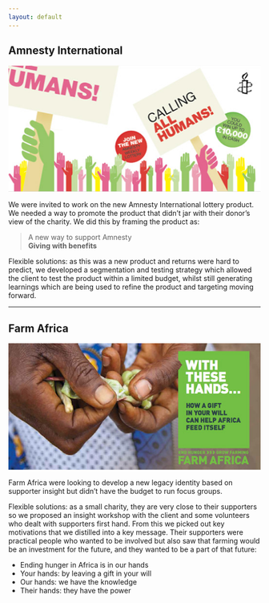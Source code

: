 ```yaml
---
layout: default
---
```


## Amnesty International

![Amnesty](/assets/client-amnesty.jpg)

We were invited to work on the new Amnesty International lottery product. We needed a way to promote the product that didn’t jar with their donor’s view of the charity. We did this by framing the product as:

>A new way to support Amnesty  
**Giving with benefits**

Flexible solutions: as this was a new product and returns were hard to predict, we developed a segmentation and testing strategy which allowed the client to test the product within a limited budget, whilst still generating learnings which are being used to refine the product and targeting moving forward.

***

## Farm Africa

![Farm Africa](/assets/client-farm-africa.jpg)

Farm Africa were looking to develop a new legacy identity based on supporter insight but didn’t have the budget to run focus groups.

Flexible solutions: as a small charity, they are very close to their supporters so we proposed an insight workshop with the client and some volunteers who dealt with supporters first hand. From this we picked out key motivations that we distilled into a key message. Their supporters were practical people who wanted to be involved but also saw that farming would be an investment for the future, and they wanted to be a part of that future:

* Ending hunger in Africa is in our hands
* Your hands: by leaving a gift in your will
* Our hands: we have the knowledge
* Their hands: they have the power


